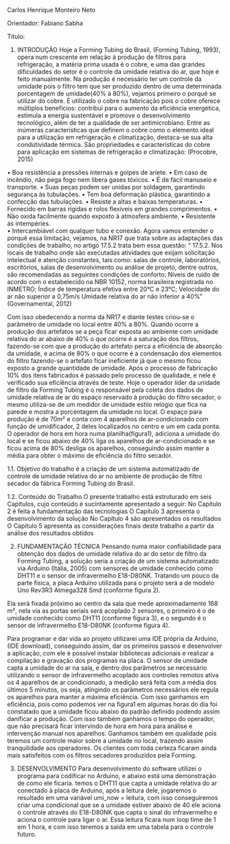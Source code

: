 Carlos Henrique Monteiro Neto

Orientador: Fabiano Sabha

Título: 

1.	INTRODUÇÃO
Hoje a Forming Tubing do Brasil, (Forming Tubing, 1993), opera num crescente em relação à produção de filtros para refrigeração, a matéria prima usada é o cobre, e uma das grandes dificuldades do setor é o controle da umidade relativa do ar, que hoje é feito manualmente.
Na produção é necessário ter um controle da umidade pois o filtro tem que ser produzido dentro de uma determinada porcentagem de umidade(40% à 80%), vejamos primeiro o porquê se utilizar do cobre.
É utilizado o cobre na fabricação pois  o cobre oferece múltiplos benefícios: contribui para o aumento da eficiência energética, estimula a energia sustentável e promove o desenvolvimento tecnológico, além de ter a qualidade de ser antimicrobiano. Entre as inúmeras características que definem o cobre como o elemento ideal para a utilização em refrigeração e climatização, destaca-se sua alta condutividade térmica.
São propriedades e características do cobre para aplicação em sistemas de refrigeração e climatização: (Procobre, 2015)

• Boa resistência a pressões internas e golpes de aríete.
• Em caso de incêndio, não pega fogo nem libera gases tóxicos.
• É de fácil manuseio e transporte.
• Suas peças podem ser unidas por soldagem, garantindo segurança às tubulações.
• Tem boa deformação plástica, garantindo a confecção das tubulações.
• Resiste a altas e baixas temperaturas.
• Fornecido em barras rígidas e rolos flexíveis em grandes comprimentos.
• Não oxida facilmente quando exposto à atmosfera ambiente.
• Resistente às intempéries.	
• Intercambiável com qualquer tubo e conexão.
Agora vamos entender o porquê essa limitação, vejamos, na NR17 que trata sobre as adaptações das condições de trabalho, no artigo 17.5.2 trata bem essa questão:
“ 17.5.2. Nos locais de trabalho onde são executadas atividades que exijam solicitação intelectual e atenção constantes, tais como: salas de controle, laboratórios, escritórios, salas de desenvolvimento ou análise de projeto, dentre outros, são recomendadas as seguintes condições de conforto:
Níveis de ruído de acordo com o estabelecido na NBR 10152, norma brasileira registrada no INMETRO;
Índice de temperatura efetiva entre 20°C e 23°C;
Velocidade do ar não superior a 0,75m/s
Umidade relativa do ar não inferior a 40%” (Governamental, 2012)

Com isso obedecendo a norma da NR17 e diante testes criou-se o parâmetro de umidade no local entre 40% a 80%.
Quando ocorre a produção dos artefatos se a peça ficar exposta ao ambiente com umidade relativa do ar abaixo de 40% o que ocorre é a saturação dos filtros, fazendo-se com que a produção do artefato perca a eficiência de absorção da umidade, e acima de 80% o que ocorre é a condensação dos elementos do filtro fazendo-se o artefato ficar ineficiente já que o mesmo ficou exposto a grande quantidade de umidade. 
Após o processo de fabricação 10% dos itens fabricados é passado pelo processo de qualidade, e nele é verificado sua eficiência através de teste.
Hoje o operador líder da unidade de filtro da Forming Tubing é o responsável pela coleta dos dados de umidade relativa de ar do espaço reservado à produção do filtro secador, o mesmo utiliza-se de um medidor de umidade estilo relógio que fica na parede e mostra a porcentagem da umidade no local.
O espaço para produção é de 70m² e conta com 4 aparelhos de ar-condicionado com função de umidificador, 2 deles localizados no centro e um em cada ponta.
O operador de hora em hora numa planilha(figura1), adiciona a umidade do local e se ficou abaixo de 40% liga os aparelhos de ar-condicionado e se ficou acima de 80% desliga os aparelhos, conseguindo assim manter a média para obter o máximo de eficiência do filtro secador.
 
1.1. Objetivo do trabalho é a criação de um sistema automatizado de controle de umidade relativa do ar no ambiente de produção de filtro secador da fábrica Forming Tubing do Brasil. 

1.2. Conteúdo do Trabalho
O presente trabalho está estruturado em seis Capítulos, cujo conteúdo é sucintamente apresentado a seguir:
No Capítulo 2 é feita a fundamentação das tecnologias
O Capítulo 3 apresenta o desenvolvimento da solução
No Capítulo 4 são apresentados os resultados
O Capítulo 5 apresenta as considerações finais  deste trabalho a partir da análise dos resultados obtidos

2.	FUNDAMENTAÇÃO TÉCNICA
Pensando numa maior confiabilidade para obtenção dos dados de umidade relativa do ar do setor de filtro da Forming Tubing, a solução seria a criação de um sistema automatizado via Arduino (Itália, 2005) com sensores de umidade conhecido como DHT11 e o sensor de infravermelho E18-D80NK.
Tratando um pouco da parte física, a placa Arduino utilizada para o projeto será a de modelo Uno Rev3R3 Atmega328 Smd (conforme figura 2).
 
Ela será fixada próximo ao centro da sala que mede aproximadamente 168 m², nela via as portas seriais será acoplado 2 sensores, o primeiro é o de umidade conhecido como DHT11 (conforme figura 3), e o segundo é o sensor de infravermelho E18-D80NK 
(conforme figura 4).


Para programar e dar vida ao projeto utilizarei uma IDE própria da Arduino, (IDE download), conseguindo assim, dar os primeiros passos e desenvolver a aplicação, 
com ele é possível instalar bibliotecas adicionais e realizar a compilação e gravação dos programas na placa.
O sensor de umidade capta a umidade do ar na sala, e dentro dos parâmetros se necessário utilizando o sensor de infravermelho acoplado aos controles remotos ativa os 4 aparelhos de ar condicionado, a medição será feita com a média dos últimos 5 minutos, os seja, atingindo os parâmetros necessários ele regula os aparelhos para manter a máxima eficiência. 
 Com isso ganhamos em eficiência, pois como podemos ver na figura1 em algumas horas do dia foi constatado que a umidade ficou abaixo do padrão definido podendo assim danificar a produção.
Com isso também ganhamos o tempo do operador, que não precisará ficar intervindo de hora em hora para análise e intervenção manual nos aparelhos. 
Ganhamos também em qualidade pois teremos um controle maior sobre a umidade no local, trazendo assim tranquilidade aos operadores.
Os clientes com toda certeza ficaram ainda mais satisfeitos com os filtros secadores produzidos pela Forming.

3.	DESENVOLVIMENTO
Para desenvolvimento do software utilizei o programa para codificar no Arduino, e abaixo está uma demonstração de como ele ficaria.
temos o DHT11 que capta a umidade relativa do ar conectado à placa de Arduino, após a leitura dele, jogaremos o resultado em uma variável umi_now = leitura, com isso conseguiremos criar uma condicional que se a umidade estiver abaixo de 40 ele aciona o controle através do E18-D80NK que capta o sinal do infravermelho e aciona o controle para ligar o ar.
Essa leitura ficara num loop time de 1 em 1 hora, e com isso teremos a saída em uma tabela para o controle futuro.


